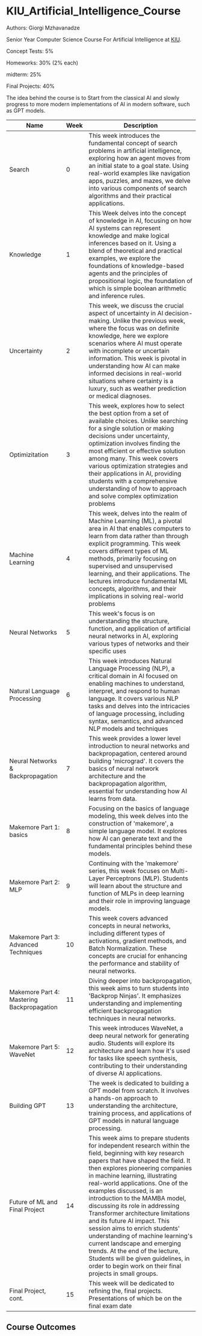 # KIU_Artificial_Intelligence_Course
Authors: Giorgi Mzhavanadze

Senior Year Computer Science Course For Artificial Intelligence at [KIU](https://www.kiu.edu.ge/).

Concept Tests: 5%

Homeworks: 30% (2% each)

midterm: 25% 

Final Projects: 40%

The idea behind the course is to Start from the classical AI and slowly progress to more modern implementations of AI in modern software, such as GPT models.

| Name       | Week | Description      |
|------------|-----|-----------------|
| Search | 0  | This week introduces the fundamental concept of search problems in artificial intelligence, exploring how an agent moves from an initial state to a goal state. Using real-world examples like navigation apps, puzzles, and mazes, we delve into various components of search algorithms and their practical applications. |
| Knowledge   | 1  | This Week delves into the concept of knowledge in AI, focusing on how AI systems can represent knowledge and make logical inferences based on it. Using a blend of theoretical and practical examples, we explore the foundations of knowledge-based agents and the principles of propositional logic, the foundation of which is simple boolean arithmetic and inference rules. |
| Uncertainty | 2  | This week, we discuss the crucial aspect of uncertainty in AI decision-making. Unlike the previous week, where the focus was on definite knowledge, here we explore scenarios where AI must operate with incomplete or uncertain information. This week is pivotal in understanding how AI can make informed decisions in real-world situations where certainty is a luxury, such as weather prediction or medical diagnoses.      |
| Optimizitation | 3  | This week, explores how to select the best option from a set of available choices. Unlike searching for a single solution or making decisions under uncertainty, optimization involves finding the most efficient or effective solution among many. This week covers various optimization strategies and their applications in AI, providing students with a comprehensive understanding of how to approach and solve complex optimization problems |
| Machine Learning | 4  | This week, delves into the realm of Machine Learning (ML), a pivotal area in AI that enables computers to learn from data rather than through explicit programming. This week covers different types of ML methods, primarily focusing on supervised and unsupervised learning, and their applications. The lectures introduce fundamental ML concepts, algorithms, and their implications in solving real-world problems |
| Neural Networks  | 5  | This week's focus is on understanding the structure, function, and application of artificial neural networks in AI, exploring various types of networks and their specific uses |
| Natural Language Processing | 6  | This week introduces Natural Language Processing (NLP), a critical domain in AI focused on enabling machines to understand, interpret, and respond to human language. It covers various NLP tasks and delves into the intricacies of language processing, including syntax, semantics, and advanced NLP models and techniques |
| Neural Networks & Backpropagation | 7  | This week provides a lower level introduction to neural networks and backpropagation, centered around building 'micrograd'. It covers the basics of neural network architecture and the backpropagation algorithm, essential for understanding how AI learns from data.|
| Makemore Part 1: basics | 8 | Focusing on the basics of language modeling, this week delves into the construction of 'makemore', a simple language model. It explores how AI can generate text and the fundamental principles behind these models. |
| Makemore Part 2: MLP | 9 | Continuing with the 'makemore' series, this week focuses on Multi-Layer Perceptrons (MLP). Students will learn about the structure and function of MLPs in deep learning and their role in improving language models. |
| Makemore Part 3: Advanced Techniques | 10 | This week covers advanced concepts in neural networks, including different types of activations, gradient methods, and Batch Normalization. These concepts are crucial for enhancing the performance and stability of neural networks. |
| Makemore Part 4: Mastering Backpropagation | 11 | Diving deeper into backpropagation, this week aims to turn students into 'Backprop Ninjas'. It emphasizes understanding and implementing efficient backpropagation techniques in neural networks. |
| Makemore Part 5: WaveNet | 12 | This week introduces WaveNet, a deep neural network for generating audio. Students will explore its architecture and learn how it's used for tasks like speech synthesis, contributing to their understanding of diverse AI applications. |
| Building GPT | 13 | The week is dedicated to building a GPT model from scratch. It involves a hands-on approach to understanding the architecture, training process, and applications of GPT models in natural language processing. |
| Future of ML and Final Project | 14 | This week aims to prepare students for independent research within the field, beginning with key research papers that have shaped the field. It then explores pioneering companies in machine learning, illustrating real-world applications. One of the examples discussed, is an introduction to the MAMBA model, discussing its role in addressing Transformer architecture limitations and its future AI impact. This session aims to enrich students' understanding of machine learning's current landscape and emerging trends. At the end of the lecture, Students will be given guidelines, in order to begin work on their final projects in small groups. |
| Final Project, cont. | 15 | This week will be dedicated to refining the, final projects. Presentations of which be on the final exam date |


## Course Outcomes 

